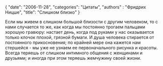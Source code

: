 {
   "date": "2006-11-28",
   "categories": "Цитаты",
   "authors" : "Фридрих Ницше",
   "title": "Слишком близко"
}

Если мы живем в слишком большой близости с другим человеком, то с нами случается то же, как когда мы постоянно трогаем пальцами хорошую гравюру: настает день, когда под руками у нас оказывается только клочок плохой, грязной бумаги. И душа человека стирается от постоянного прикосновения; по крайней мере она кажется нам стершейся - мы уже не узнаем ее первоначального рисунка и красоты. Всегда теряешь от слишком интимного общения с женщинами и друзьями; и иногда при этом теряешь жемчужину своей жизни.
